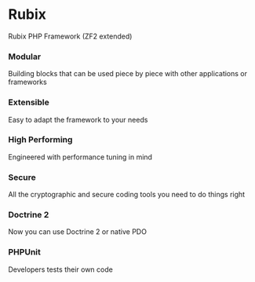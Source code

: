 Rubix
=====

Rubix PHP Framework (ZF2 extended)

<h3>Modular</h3>
  Building blocks that can be used piece by piece with other applications or frameworks

<h3>Extensible</h3>
  Easy to adapt the framework to your needs

<h3>High Performing</h3>
  Engineered with performance tuning in mind

<h3>Secure</h3>
  All the cryptographic and secure coding tools you need to do things right

<h3>Doctrine 2</h3>
  Now you can use Doctrine 2 or native PDO

<h3>PHPUnit</h3>
  Developers tests their own code

